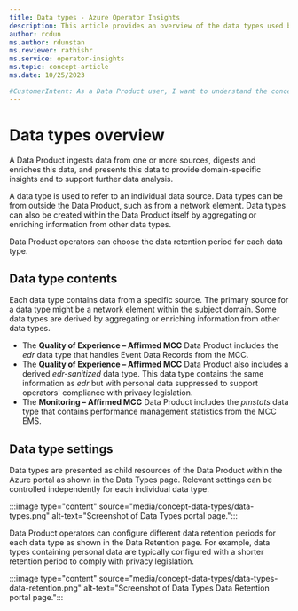 ```yaml
---
title: Data types - Azure Operator Insights
description: This article provides an overview of the data types used by Azure Operator Insights Data Products
author: rcdun
ms.author: rdunstan
ms.reviewer: rathishr
ms.service: operator-insights
ms.topic: concept-article
ms.date: 10/25/2023

#CustomerIntent: As a Data Product user, I want to understand the concept of Data Types so that I can use Data Product(s) effectively.
---
```


# Data types overview

A Data Product ingests data from one or more sources, digests and enriches this data, and presents this data to provide domain-specific insights and to support further data analysis.

A data type is used to refer to an individual data source.  Data types can be from outside the Data Product, such as from a network element. Data types can also be created within the Data Product itself by aggregating or enriching information from other data types.

Data Product operators can choose the data retention period for each data type.

## Data type contents

Each data type contains data from a specific source. The primary source for a data type might be a network element within the subject domain. Some data types are derived by aggregating or enriching information from other data types.

- The **Quality of Experience – Affirmed MCC** Data Product includes the *edr* data type that handles Event Data Records from the MCC.  
- The **Quality of Experience – Affirmed MCC** Data Product also includes a derived *edr-sanitized* data type. This data type contains the same information as  *edr* but with personal data suppressed to support operators' compliance with privacy legislation.
- The **Monitoring – Affirmed MCC** Data Product includes the *pmstats* data type that contains performance management statistics from the MCC EMS.

## Data type settings

Data types are presented as child resources of the Data Product within the Azure portal as shown in the Data Types page. Relevant settings can be controlled independently for each individual data type.

:::image type="content" source="media/concept-data-types/data-types.png" alt-text="Screenshot of Data Types portal page.":::

Data Product operators can configure different data retention periods for each data type as shown in the Data Retention page. For example, data types containing personal data are typically configured with a shorter retention period to comply with privacy legislation.

  :::image type="content" source="media/concept-data-types/data-types-data-retention.png" alt-text="Screenshot of Data Types Data Retention portal page.":::
